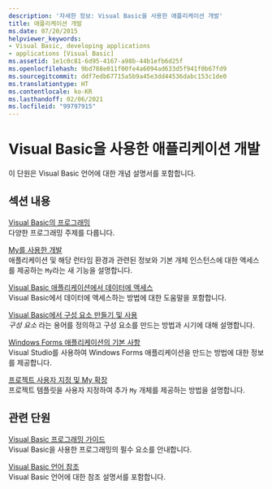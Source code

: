 ```yaml
---
description: '자세한 정보: Visual Basic을 사용한 애플리케이션 개발'
title: 애플리케이션 개발
ms.date: 07/20/2015
helpviewer_keywords:
- Visual Basic, developing applications
- applications [Visual Basic]
ms.assetid: 1e1c0c81-6d95-4167-a98b-44b1efb6d25f
ms.openlocfilehash: 9bd788e011f00fe4a6094ad633d5f941f0b67fd9
ms.sourcegitcommit: ddf7edb67715a5b9a45e3dd44536dabc153c1de0
ms.translationtype: HT
ms.contentlocale: ko-KR
ms.lasthandoff: 02/06/2021
ms.locfileid: "99797915"
---
```

# <a name="developing-applications-with-visual-basic"></a>Visual Basic을 사용한 애플리케이션 개발

이 단원은 Visual Basic 언어에 대한 개념 설명서를 포함합니다.  
  
## <a name="in-this-section"></a>섹션 내용  

 [Visual Basic의 프로그래밍](programming/index.md)  
 다양한 프로그래밍 주제를 다룹니다.  
  
 [My를 사용한 개발](development-with-my/index.md)  
 애플리케이션 및 해당 런타임 환경과 관련된 정보와 기본 개체 인스턴스에 대한 액세스를 제공하는 `My`라는 새 기능을 설명합니다.  
  
 [Visual Basic 애플리케이션에서 데이터에 액세스](accessing-data.md)  
 Visual Basic에서 데이터에 액세스하는 방법에 대한 도움말을 포함합니다.  
  
 [Visual Basic에서 구성 요소 만들기 및 사용](creating-and-using-components.md)  
 *구성 요소* 라는 용어를 정의하고 구성 요소를 만드는 방법과 시기에 대해 설명합니다.  
  
 [Windows Forms 애플리케이션의 기본 사항](windows-forms/index.md)  
 Visual Studio를 사용하여 Windows Forms 애플리케이션을 만드는 방법에 대한 정보를 제공합니다.  
  
 [프로젝트 사용자 지정 및 My 확장](customizing-extending-my/index.md)  
 프로젝트 템플릿을 사용자 지정하여 추가 `My` 개체를 제공하는 방법을 설명합니다.  
  
## <a name="related-sections"></a>관련 단원  

 [Visual Basic 프로그래밍 가이드](../programming-guide/index.md)  
 Visual Basic을 사용한 프로그래밍의 필수 요소를 안내합니다.  
  
 [Visual Basic 언어 참조](../language-reference/index.md)  
 Visual Basic 언어에 대한 참조 설명서를 포함합니다.

